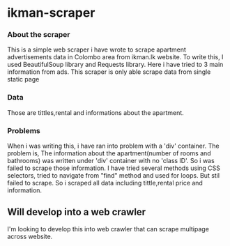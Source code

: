 # ikman-scraper

### About the scraper
This is a simple web scraper i have wrote to scrape apartment advertisements data in Colombo area from ikman.lk website.
To write this, I used BeautifulSoup library and Requests library. 
Here i have tried to 3 main information from ads. 
This scraper is only able scrape data from single static page

### Data
Those are tittles,rental and informations about the apartment.

### Problems
When i was writing this, i have ran into problem with a 'div' container. The problem is, The information about the apartment(number of rooms and bathrooms) was written under 'div' container with no 'class ID'. So i was failed to scrape those information. I have tried several methods using CSS selectors, tried to navigate from "find" method and used for loops. But stil failed to scrape. So i scraped all data including tittle,rental price and information.

## Will develop into a web crawler
I'm looking to develop this into web crawler that can scrape multipage across website.
